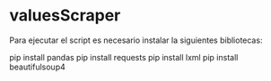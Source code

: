 # valuesScraper

Para ejecutar el script es necesario instalar la siguientes bibliotecas:


pip install pandas
pip install requests
pip install lxml
pip install beautifulsoup4
